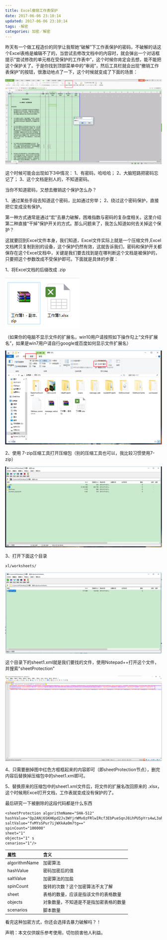 ```yaml
---
title: Excel撤销工作表保护
date: 2017-06-06 23:10:14
updated: 2017-06-06 23:10:14
tags: -解密
categories: 加密／解密
---
```


昨天有一个做工程造价的同学让我帮她“破解”下工作表保护的密码，不破解的话这个Excel表格是编辑不了的，当尝试去修改文档中的内容时，就会弹出一个对话框提示“尝试修改的单元格在受保护的工作表中”，这个时候你肯定会去想，能不能把这个保护关了。<!-- more -->于是你找到顶部菜单中的“审阅”，然后工具栏就会出现“撤销工作表保护”的按钮，很激动地点了一下，这个时候就变成了下面的场景：

![场景展示][1]
 
这个时候可能会出现如下3中情况：
1、有密码，哈哈哈；
2、大脑短路把密码忘记了；
3、这个文档是别人的，不知道密码。

当你不知道密码，又想去撤销这个保护怎么办？

1、通过某些手段去知道这个密码，比如通过穷举；
2、绕过这个密码保护，直接把它变成没有保护。

第一种方式通常是通过“宏”去暴力破解，困难指数与密码的复杂度相关。这里介绍第二种直接“干掉”保护开关的方式。那么问题来了，我怎么知道如何去关掉这个保护？

这就要回到Excel文件本身，我们知道，Excel文件实际上就是一个压缩文件,Excel文档拷贝复制到别的设备，这个保护仍然有效，这就告诉我们，密码和保护开关都保存在这个Excel文档中，关键是我们要去找到是在哪判断这个文档是被保护的，只要把这个参数改成不受保护即可。下面就是具体的步骤：

1、将Excel文档的后缀改成 .zip

![修改文件后缀][2]

（如果你的电脑不显示文件的扩展名，win10用户请按照如下操作勾上“文件扩展名”，如果是win7用户请自行google或百度如何显示文件扩展名）

![显示文件后缀][3]

2、使用 7-zip压缩工具打开压缩包（别的压缩工具也可以，我比较习惯使用7-zip）

![压缩包根目录][4]

3、打开下面这个目录
```
xl/worksheets/
```
![目标目录][5]

这个目录下的sheet1.xml就是我们要找的文件，使用Notepad++打开这个文件，并搜索"sheetProtection"

![sheet1.xml文件内容][6]

4、只需要删掉图中红色方框框起来的内容即可（即sheetProtection节点），删完内容后替换掉压缩包中的sheet1.xml即可。

5、替换原来的压缩包中的sheet1.xml文件后，将文件的扩展名改回原来的 .xlsx，这个时候用Excel打开文档，工作表就变成没有保护的了。

最后研究一下被删除的这段代码都是什么东西
```
<sheetProtection algorithmName="SHA-512" 
hashValue="Qp2ANj6SKH6pd2Jv3WYjrWMvOzFRlwIRcf3EbPueSqnJ8ihPU5pYrs4wL3ahCkAUaN6gG8+EX12MpxywvX6Mvg==" saltValue="fvMYsSPur7ijWXkAa0m7tg==" 
spinCount="100000" 
sheet="1" 
objects="1" s
cenarios="1"/>
```

|属性|含义|
| :-- | :-- |
|algorithmName| 加密算法|
|hashValue|密码加密后的值|
|saltValue|加密算法的加盐|
|spinCount|旋转的次数？这个加密算法不太了解|
|sheet|表格的数量，应该是指该文件的表格数量|
|objects|对象数量，不知道是不是指加密表格的数量|
|scenarios|脚本数量|

看完这种加密方式，你还会选择去暴力破解吗？！

声明：本文仅供娱乐参考使用，切勿损害他人利益。

 [1]: https://raw.githubusercontent.com/jdqm/hello-world/master/Excel/excel_1.png
 [2]: https://raw.githubusercontent.com/jdqm/hello-world/master/Excel/excel_2.png
 [3]: https://raw.githubusercontent.com/jdqm/hello-world/master/Excel/excel_3.png
 [4]: https://raw.githubusercontent.com/jdqm/hello-world/master/Excel/excel_4.png
 [5]: https://raw.githubusercontent.com/jdqm/hello-world/master/Excel/excel_5.png
 [6]: https://raw.githubusercontent.com/jdqm/hello-world/master/Excel/excel_6.png

